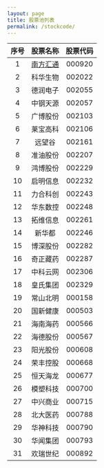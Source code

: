 ```yaml
---
layout: page
title: 股票池列表
permalink: /stockcode/
---
```


序号|股票名称|股票代码
:--:|:--:|:--:
1|<a href="000920.html">南方汇通</a>|  000920|
2|科华生物|  002022|
3|德润电子|  002055|
4|中钢天源|  002057|
5|广博股份|  002103|
6|莱宝高科|	 002106|
7|远望谷|  	 002161|
8|准油股份|  002207|
9|鸿博股份|  002229|
10|启明信息| 002232|
11|力合科创| 002243|
12|华东数控| 002248|
13|拓维信息| 002261|
14|新华都|   002246|
15|博深股份| 002282|
16|奇正藏药| 002287|
17|中科云网| 002306|
18|皇氏集团| 002329|
19|常山北明| 000158|
20|国新健康| 000503|
21|海南海药| 000566|
22|海德股份| 000567|
23|阳光股份| 000608|
24|荣丰控股| 000668|
25|恒天海龙 |000677|
26|模塑科技 |000700|
27|中兴商业 |000715|
28|北大医药| 000788|
29|华神科技| 000790|
30|华闻集团| 000793|
31|欢瑞世纪| 000892|